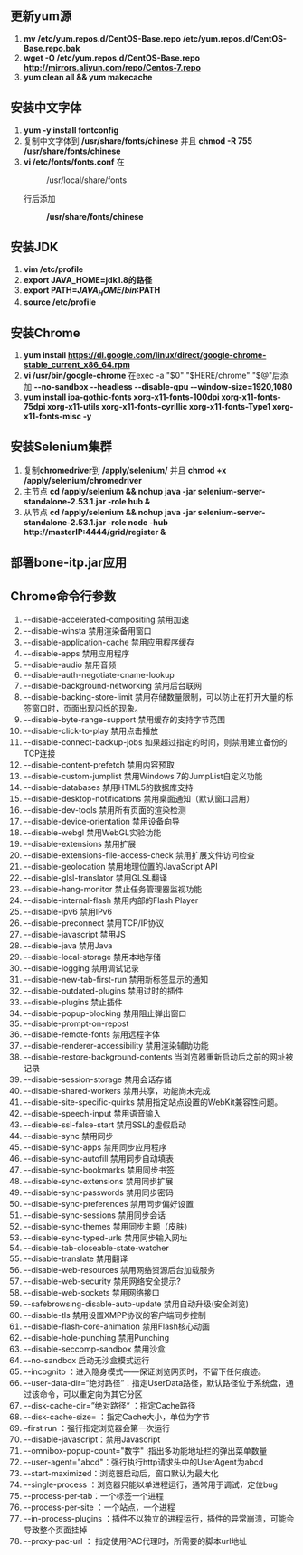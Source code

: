 ## 更新yum源
01. **mv /etc/yum.repos.d/CentOS-Base.repo /etc/yum.repos.d/CentOS-Base.repo.bak**
02. **wget -O /etc/yum.repos.d/CentOS-Base.repo http://mirrors.aliyun.com/repo/Centos-7.repo**
03. **yum clean all && yum makecache**

## 安装中文字体
01. **yum -y install fontconfig**
02. 复制中文字体到 **/usr/share/fonts/chinese** 并且 **chmod -R 755 /usr/share/fonts/chinese**
03. **vi /etc/fonts/fonts.conf** 在<dir>/usr/local/share/fonts</dir>行后添加 **<dir>/usr/share/fonts/chinese</dir>**

## 安装JDK
01. **vim /etc/profile**
02. **export JAVA_HOME=jdk1.8的路径**
03. **export PATH=$JAVA_HOME/bin:$PATH**
04. **source /etc/profile**

## 安装Chrome
01. **yum install https://dl.google.com/linux/direct/google-chrome-stable_current_x86_64.rpm**
02. **vi /usr/bin/google-chrome** 在exec -a "$0" "$HERE/chrome" "$@"后添加 **--no-sandbox --headless --disable-gpu --window-size=1920,1080**
03. **yum install ipa-gothic-fonts xorg-x11-fonts-100dpi xorg-x11-fonts-75dpi xorg-x11-utils xorg-x11-fonts-cyrillic xorg-x11-fonts-Type1 xorg-x11-fonts-misc -y**

## 安装Selenium集群
01. 复制**chromedriver**到 **/apply/selenium/** 并且 **chmod +x /apply/selenium/chromedriver**
02. 主节点 **cd /apply/selenium && nohup java -jar selenium-server-standalone-2.53.1.jar -role hub &**
03. 从节点 **cd /apply/selenium && nohup java -jar selenium-server-standalone-2.53.1.jar -role node -hub http://masterIP:4444/grid/register &**

## 部署bone-itp.jar应用

## Chrome命令行参数
01. --disable-accelerated-compositing 禁用加速
02. --disable-winsta 禁用渲染备用窗口
03. --disable-application-cache 禁用应用程序缓存
04. --disable-apps  禁用应用程序
05. --disable-audio    禁用音频
06. --disable-auth-negotiate-cname-lookup
07. --disable-background-networking  禁用后台联网
08. --disable-backing-store-limit    禁用存储数量限制，可以防止在打开大量的标签窗口时，页面出现闪烁的现象。
09. --disable-byte-range-support    禁用缓存的支持字节范围
10. --disable-click-to-play    禁用点击播放
11. --disable-connect-backup-jobs    如果超过指定的时间，则禁用建立备份的TCP连接
12. --disable-content-prefetch    禁用内容预取
13. --disable-custom-jumplist    禁用Windows 7的JumpList自定义功能
14. --disable-databases    禁用HTML5的数据库支持
15. --disable-desktop-notifications    禁用桌面通知（默认窗口启用）
16. --disable-dev-tools    禁用所有页面的渲染检测
17. --disable-device-orientation    禁用设备向导
18. --disable-webgl    禁用WebGL实验功能
19. --disable-extensions    禁用扩展
20. --disable-extensions-file-access-check    禁用扩展文件访问检查
21. --disable-geolocation    禁用地理位置的JavaScript API
22. --disable-glsl-translator    禁用GLSL翻译
23. --disable-hang-monitor    禁止任务管理器监视功能
24. --disable-internal-flash    禁用内部的Flash Player
25. --disable-ipv6    禁用IPv6
26. --disable-preconnect    禁用TCP/IP协议
27. --disable-javascript    禁用JS
28. --disable-java    禁用Java
29. --disable-local-storage     禁用本地存储
30. --disable-logging    禁用调试记录
31. --disable-new-tab-first-run  禁用新标签显示的通知
32. --disable-outdated-plugins    禁用过时的插件
33. --disable-plugins    禁止插件
34. --disable-popup-blocking    禁用阻止弹出窗口
35. --disable-prompt-on-repost
36. --disable-remote-fonts    禁用远程字体
37. --disable-renderer-accessibility    禁用渲染辅助功能
38. --disable-restore-background-contents    当浏览器重新启动后之前的网址被记录
39. --disable-session-storage    禁用会话存储
40. --disable-shared-workers    禁用共享，功能尚未完成
41. --disable-site-specific-quirks    禁用指定站点设置的WebKit兼容性问题。
42. --disable-speech-input    禁用语音输入
43. --disable-ssl-false-start    禁用SSL的虚假启动
44. --disable-sync    禁用同步
45. --disable-sync-apps    禁用同步应用程序
46. --disable-sync-autofill    禁用同步自动填表
47. --disable-sync-bookmarks    禁用同步书签
48. --disable-sync-extensions    禁用同步扩展
49. --disable-sync-passwords    禁用同步密码
50. --disable-sync-preferences    禁用同步偏好设置
51. --disable-sync-sessions    禁用同步会话
52. --disable-sync-themes    禁用同步主题（皮肤）
53. --disable-sync-typed-urls    禁用同步输入网址
54. --disable-tab-closeable-state-watcher    
55. --disable-translate    禁用翻译
56. --disable-web-resources    禁用网络资源后台加载服务
57. --disable-web-security    禁用网络安全提示?
58. --disable-web-sockets    禁用网络接口
59. --safebrowsing-disable-auto-update  禁用自动升级(安全浏览)
60. --disable-tls    禁用设置XMPP协议的客户端同步控制
61. --disable-flash-core-animation    禁用Flash核心动画
62. --disable-hole-punching    禁用Punching
63. --disable-seccomp-sandbox    禁用沙盒
64. --no-sandbox      启动无沙盒模式运行
65. --incognito ：进入隐身模式——保证浏览网页时，不留下任何痕迹。
66. --user-data-dir=“绝对路径”：指定UserData路径，默认路径位于系统盘，通过该命令，可以重定向为其它分区
67. --disk-cache-dir=”绝对路径“ ：指定Cache路径
68. --disk-cache-size= ：指定Cache大小，单位为字节
69. –first run ：强行指定浏览器会第一次运行
70. --disable-javascript：禁用Javascript
71. --omnibox-popup-count="数字" :指出多功能地址栏的弹出菜单数量
72. --user-agent="abcd"：强行执行http请求头中的UserAgent为abcd
73. --start-maximized：浏览器启动后，窗口默认为最大化
74. --single-process ：浏览器只能以单进程运行，通常用于调试，定位bug
75. --process-per-tab：一个标签一个进程
76. --process-per-site ：一个站点，一个进程
77. --in-process-plugins ：插件不以独立的进程运行，插件的异常崩溃，可能会导致整个页面挂掉
78. --proxy-pac-url ： 指定使用PAC代理时，所需要的脚本url地址
